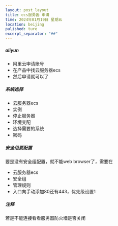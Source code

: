 ```yaml
---
layout: post_layout
title: ecs服务器 申请
time: 2024年01月19日 星期五
location: beijing
pulished: ture
excerpt_separator: "##"
---
```

##### aliyun
- 阿里云申请账号
- 在产品中找云服务器ecs
- 然后申请就可以了
##### 系统选择
- 云服务器ecs
- 实例
- 停止服务器
- 环境变配
- 选择需要的系统
- 密码
##### 安全组要配置
要是没有安全组配置，就不能web browser了，需要在
- 云服务器ecs
- 安全组
- 管理规则
- 入口向手动添加80还有443，优先级设置1
##### 注释
若是不能连接看看服务器防火墙是否关闭
